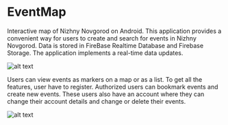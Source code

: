 # EventMap

Interactive map of Nizhny Novgorod on Android. This application provides a convenient way for users to create and search for events in Nizhny Novgorod. Data is stored in FireBase Realtime Database and Firebase Storage. The application implements a real-time data updates. 

![alt text](https://github.com/egor-starichenkov/images/blob/master/first_demo_new.png)

Users can view events as markers on a map or as a list. To get all the features, user have to register. Authorized users can bookmark events and create new events. These users also have an account where they can change their account details and change or delete their events.

![alt text](https://github.com/egor-starichenkov/images/blob/master/second_demo.png)  

 

